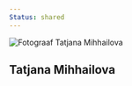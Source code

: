 ```yaml
---
Status: shared
---
```

<div class="row justify-content-center site-section">
  <div class="col-md-6 col-lg-6 col-xl-4 text-center mb-5">
    <img src="/media/images/fotograaf-tatjana-tallinn.jpg" alt="Fotograaf Tatjana Mihhailova" class="img-fluid w-50 rounded-circle mb-4 original" />
    <h2 class="font-weight-light mb-4">Tatjana Mihhailova</h2>
    <p>
      <a href="//www.instagram.com/yugaphoto/" class="pl-3 pr-3"><span class="icon-instagram"></span></a>
      <a href="//www.facebook.com/YugaPhoto/" class="pl-3 pr-3"><span class="icon-facebook"></span></a>
      <a href="mailto:tati@yugaphoto.ee" class="pl-3 pr-3"><span class="icon-envelope"></span></a>
    </p>
  </div>
</div>
